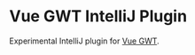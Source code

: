 # Vue GWT IntelliJ Plugin

Experimental IntelliJ plugin for [Vue GWT](https://github.com/Axellience/vue-gwt).